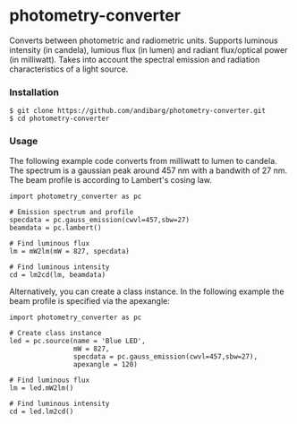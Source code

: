 # photometry-converter
Converts between photometric and radiometric units. Supports luminous intensity (in candela), lumious flux (in lumen) and radiant flux/optical power (in milliwatt). Takes into account the spectral emission and radiation characteristics of a light source.

### Installation
```
$ git clone https://github.com/andibarg/photometry-converter.git
$ cd photometry-converter
```

### Usage
The following example code converts from milliwatt to lumen to candela. The spectrum is a gaussian peak around 457 nm with a bandwith of 27 nm. The beam profile is according to Lambert's cosing law.
```
import photometry_converter as pc

# Emission spectrum and profile
specdata = pc.gauss_emission(cwvl=457,sbw=27)
beamdata = pc.lambert()

# Find luminous flux
lm = mW2lm(mW = 827, specdata)

# Find luminous intensity
cd = lm2cd(lm, beamdata)
```
Alternatively, you can create a class instance. In the following example the beam profile is specified via the apexangle:
```
import photometry_converter as pc

# Create class instance
led = pc.source(name = 'Blue LED',
                mW = 827,
                specdata = pc.gauss_emission(cwvl=457,sbw=27),
                apexangle = 120)

# Find luminous flux
lm = led.mW2lm()

# Find luminous intensity
cd = led.lm2cd()
```
